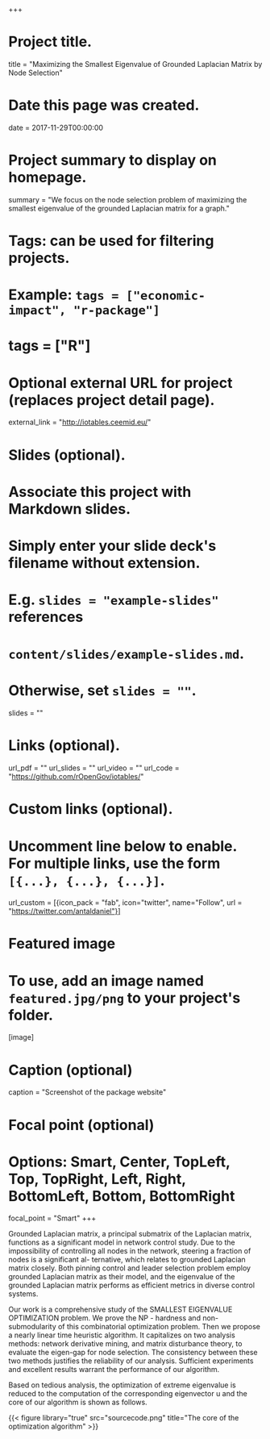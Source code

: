 +++
# Project title.
title = "Maximizing the Smallest Eigenvalue of Grounded
Laplacian Matrix by Node Selection"

# Date this page was created.
date = 2017-11-29T00:00:00

# Project summary to display on homepage.
summary = "We focus on the node selection problem of maximizing the smallest eigenvalue of the grounded Laplacian matrix for a graph."

# Tags: can be used for filtering projects.
# Example: `tags = ["economic-impact", "r-package"]`
# tags = ["R"]

# Optional external URL for project (replaces project detail page).
external_link = "http://iotables.ceemid.eu/"

# Slides (optional).
#   Associate this project with Markdown slides.
#   Simply enter your slide deck's filename without extension.
#   E.g. `slides = "example-slides"` references 
#   `content/slides/example-slides.md`.
#   Otherwise, set `slides = ""`.
slides = ""

# Links (optional).
url_pdf = ""
url_slides = ""
url_video = ""
url_code = "https://github.com/rOpenGov/iotables/"

# Custom links (optional).
#   Uncomment line below to enable. For multiple links, use the form `[{...}, {...}, {...}]`.
url_custom = [{icon_pack = "fab", icon="twitter", name="Follow", url = "https://twitter.com/antaldaniel"}]

# Featured image
# To use, add an image named `featured.jpg/png` to your project's folder. 
[image]
  # Caption (optional)
  caption = "Screenshot of the package website"
  
  # Focal point (optional)
  # Options: Smart, Center, TopLeft, Top, TopRight, Left, Right, BottomLeft, Bottom, BottomRight
  focal_point = "Smart"
+++

Grounded Laplacian matrix, a principal submatrix of the Laplacian matrix, functions as a significant model in network control study. Due to the impossibility of controlling all nodes in the network, steering a fraction of nodes is a significant al- ternative, which relates to grounded Laplacian matrix closely. Both pinning control and leader selection problem employ grounded Laplacian matrix as their model, and the eigenvalue of the grounded Laplacian matrix performs as efficient metrics in diverse control systems.

Our work is a comprehensive study of the SMALLEST EIGENVALUE OPTIMIZATION problem. We prove the NP - hardness and non-submodularity of this combinatorial optimization problem. Then we propose a nearly linear time heuristic algorithm. It capitalizes on two analysis methods: network derivative mining, and matrix disturbance theory, to evaluate the eigen-gap for node selection. The consistency between these two methods justifies the reliability of our analysis. Sufficient experiments and excellent results warrant the performance of our algorithm.



Based on tedious analysis, the optimization of extreme eigenvalue is reduced to the computation of the corresponding eigenvector u and the core of our algorithm is shown as follows.

{{< figure library="true" src="sourcecode.png" title="The core of the optimization algorithm" >}}